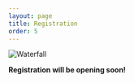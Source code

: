 ```yaml
---
layout: page
title: Registration
order: 5
---
```


![Waterfall](/waterfall.jpg)

**Registration will be opening soon!**
